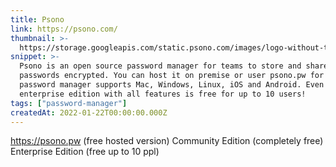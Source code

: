 ```yaml
---
title: Psono
link: https://psono.com/
thumbnail: >-
  https://storage.googleapis.com/static.psono.com/images/logo-without-text-green-on-transparent.png
snippet: >-
  Psono is an open source password manager for teams to store and share
  passwords encrypted. You can host it on premise or user psono.pw for free. The
  password manager supports Mac, Windows, Linux, iOS and Android. Even the
  enterprise edition with all features is free for up to 10 users!
tags: ["password-manager"]
createdAt: 2022-01-22T00:00:00.000Z
---
```

https://psono.pw (free hosted version)
Community Edition (completely free)
Enterprise Edition (free up to 10 ppl)
